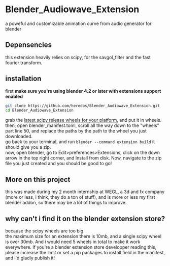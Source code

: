 # Blender_Audiowave_Extension
a poweful and customizable animation curve from audio generator for blender

## Depensencies
this extension heavily relies on scipy, for the savgol_filter and the fast fourier transform.

## installation
first **make sure you're using blender 4.2 or later with extensions support enabled**
```bash
git clone https://github.com/heredos/Blender_Audiowave_Extension.git
cd Blender_Audiowave_Extension
```
grab the [latest scipy release wheels for your platform](https://github.com/scipy/scipy/releases), and put it in wheels.  
then, open blender_manifest.toml, scroll all the way down to the "wheels" part line 50, and replace the paths by the path to the wheel you just downloaded.  
go back to your terminal, and run `blender --command extension build`
it should give you a zip.  
now, open blender, go to Edit>preferences>Extensions, click on the down arrow in the top right corner, and Install from disk. Now, navigate to the zip file you just created and you should be good to go!  

## More on this project
this was made during my 2 month internship at WEGL, a 3d and fx company (more or less, i think, they do a ton of stuff), and is more or less my first blender addon, so there may be a lot of things to improve.  

## why can't i find it on the blender extension store?
because the scipy wheels are too big.  
the maximum size for an extension there is 10mb, and a single scipy wheel is over 30mb. And i would need 5 wheels in total to make it work everywhere. If you're a blender extension store developper reading this, please increase the limit or set a pip packages to install field in the manifest, and i'd gladly publish it!